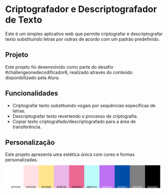 # Criptografador e Descriptografador de Texto

Este é um simples aplicativo web que permite criptografar e descriptografar texto substituindo letras por outras de acordo com um padrão predefinido.

## Projeto 

Este projeto foi desenvolvido como parte do desafio #challengeonedecodificador6, realizado através do conteúdo disponibilizado pela Alura.

## Funcionalidades

- Criptografar texto substituindo vogais por sequências específicas de letras.
- Descriptografar texto revertendo o processo de criptografia.
- Copiar texto criptografado/descriptografado para a área de transferência.

## Personalização
Este projeto apresenta uma estética única com cores e formas personalizadas.
![Texto Alternativo](./assets/imagens/cores.png)
